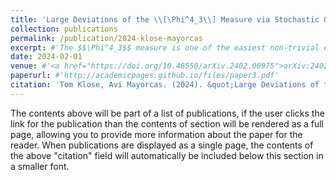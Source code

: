 ```yaml
---
title: 'Large Deviations of the \\[\Phi^4_3\\] Measure via Stochastic Quantisation'
collection: publications
permalink: /publication/2024-klose-mayorcas
excerpt: #'The $$\Phi^4_3$$ measure is one of the easiest non-trivial examples of a Euclidean quantum field theory (EQFT) whose rigorous construction in the 1970's has been one of the celebrated achievements of constructive quantum field theory. In recent years, progress in the field of singular stochastic PDEs, initiated by the theory of regularity structures, has allowed for a new construction of the $$\Phi^4_3$$ EQFT as the invariant measure of a previously ill-posed Langevin dynamics, a strategy originally proposed by Parisi and Wu ('81) under the name stochastic quantisation. We apply the same methodology to obtain a large deviation principle (LDP) for the family of periodic $$\Phi^4_3$$ measures at varying temperature. In addition, we show that the rate functional of the LDP and the $$\Phi^4_3$$ action functional coincide up to a constant.'
date: 2024-02-01
venue: #'<a href="https://doi.org/10.48550/arXiv.2402.00975">arXiv:2402.00975[math.PR]</a> (submitted)'
paperurl: #'http://academicpages.github.io/files/paper3.pdf'
citation: 'Tom Klose, Avi Mayorcas. (2024). &quot;Large Deviations of the $$\Phi^4_3$$ Measure via Stochastic Quantisation.&quot; <i>arXiv e-Prints</i>, DOI: 10.48550/arXiv.2402.00975.'
---
```


The contents above will be part of a list of publications, if the user clicks the link for the publication than the contents of section will be rendered as a full page, allowing you to provide more information about the paper for the reader. When publications are displayed as a single page, the contents of the above "citation" field will automatically be included below this section in a smaller font.
